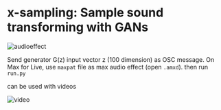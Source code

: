 # **x-sampling**: Sample sound transforming with GANs

![audioeffect](https://i.gyazo.com/13ec66307662856c14ce495b6ec9a907.gif)

Send generator G(z) input vector z (100 dimension) as OSC message. 
On Max for Live, use `maxpat` file as max audio effect (open `.amxd`).
then run `run.py`

can be used with videos

![video](https://i.gyazo.com/ba4fb1d097976e636553b7db7ca1c323.gif)
